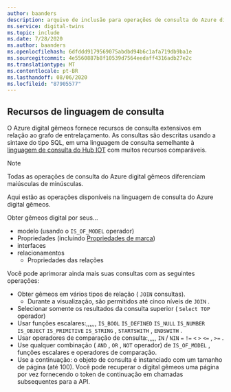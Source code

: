 ```yaml
---
author: baanders
description: arquivo de inclusão para operações de consulta do Azure digital gêmeos
ms.service: digital-twins
ms.topic: include
ms.date: 7/28/2020
ms.author: baanders
ms.openlocfilehash: 6dfddd9179569075abdbd94b6c1afa719db9ba1e
ms.sourcegitcommit: 4e5560887b8f10539d7564eedaff4316adb27e2c
ms.translationtype: MT
ms.contentlocale: pt-BR
ms.lasthandoff: 08/06/2020
ms.locfileid: "87905577"
---
```

## <a name="query-language-features"></a>Recursos de linguagem de consulta

O Azure digital gêmeos fornece recursos de consulta extensivos em relação ao grafo de entrelaçamento. As consultas são descritas usando a sintaxe do tipo SQL, em uma linguagem de consulta semelhante à [linguagem de consulta do Hub IOT](../articles/iot-hub/iot-hub-devguide-query-language.md) com muitos recursos comparáveis.

> [!NOTE]
> Todas as operações de consulta do Azure digital gêmeos diferenciam maiúsculas de minúsculas.

Aqui estão as operações disponíveis na linguagem de consulta do Azure digital gêmeos.

Obter gêmeos digital por seus...
* modelo (usando o `IS_OF_MODEL` operador)
* Propriedades (incluindo [Propriedades de marca](../articles/digital-twins/how-to-use-tags.md))
* interfaces
* relacionamentos
  - Propriedades das relações

Você pode aprimorar ainda mais suas consultas com as seguintes operações:
* Obter gêmeos em vários tipos de relação ( `JOIN` consultas). 
  - Durante a visualização, são permitidos até cinco níveis de `JOIN` .
* Selecionar somente os resultados da consulta superior ( `Select TOP` operador)
* Usar funções escalares:,,,,,, `IS_BOOL` `IS_DEFINED` `IS_NULL` `IS_NUMBER` `IS_OBJECT` `IS_PRIMITIVE` `IS_STRING` , `STARTSWITH` , `ENDSWITH` .
* Usar operadores de comparação de consulta:,,,,, `IN` / `NIN` `=` `!=` `<` `>` `<=` , `>=` .
* Use qualquer combinação ( `AND` , `OR` , `NOT` operador) de `IS_OF_MODEL` , funções escalares e operadores de comparação.
* Use a continuação: o objeto de consulta é instanciado com um tamanho de página (até 100). Você pode recuperar o digital gêmeos uma página por vez fornecendo o token de continuação em chamadas subsequentes para a API.
